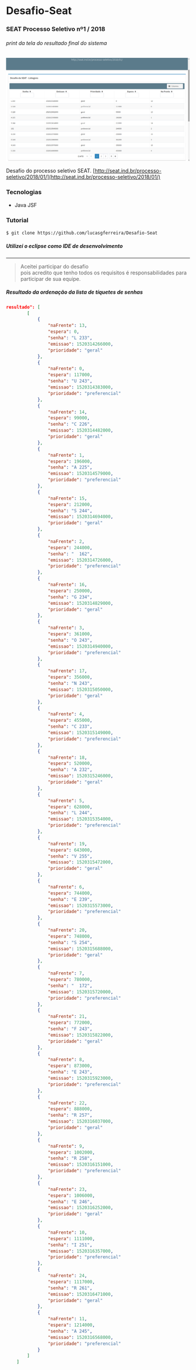 

# Desafio-Seat
### SEAT Processo Seletivo nº1 / 2018
###### print da tela do resultado final do sistema
![print da tela do sistema](https://raw.githubusercontent.com/lucasgferreira/Desafio-Seat/master/screenshot/screen.png)

Desafio do processo seletivo SEAT. [http://seat.ind.br/processo-seletivo/2018/01/](http://seat.ind.br/processo-seletivo/2018/01/)

### Tecnologias
  - Java JSF
### Tutorial
```sh
$ git clone https://github.com/lucasgferreira/Desafio-Seat
```

##### Utilizei o eclipse como IDE de desenvolvimento


----------

> Aceitei participar do desafio  
> pois acredito que tenho todos os requisitos
> é responsabilidades para participar de sua equipe.

##### Resultado da ordenação da lista de tíquetes de senhas

```json
resultado": [
		[
			{
				"naFrente": 13,
				"espera": 0,
				"senha": "L 233",
				"emissao": 1520314266000,
				"prioridade": "geral"
			},
			{
				"naFrente": 0,
				"espera": 117000,
				"senha": "U 243",
				"emissao": 1520314383000,
				"prioridade": "preferencial"
			},
			{
				"naFrente": 14,
				"espera": 99000,
				"senha": "C 226",
				"emissao": 1520314482000,
				"prioridade": "geral"
			},
			{
				"naFrente": 1,
				"espera": 196000,
				"senha": "A 225",
				"emissao": 1520314579000,
				"prioridade": "preferencial"
			},
			{
				"naFrente": 15,
				"espera": 212000,
				"senha": "S 244",
				"emissao": 1520314694000,
				"prioridade": "geral"
			},
			{
				"naFrente": 2,
				"espera": 244000,
				"senha": "  162",
				"emissao": 1520314726000,
				"prioridade": "preferencial"
			},
			{
				"naFrente": 16,
				"espera": 250000,
				"senha": "G 234",
				"emissao": 1520314829000,
				"prioridade": "geral"
			},
			{
				"naFrente": 3,
				"espera": 361000,
				"senha": "O 243",
				"emissao": 1520314940000,
				"prioridade": "preferencial"
			},
			{
				"naFrente": 17,
				"espera": 356000,
				"senha": "N 243",
				"emissao": 1520315050000,
				"prioridade": "geral"
			},
			{
				"naFrente": 4,
				"espera": 455000,
				"senha": "C 233",
				"emissao": 1520315149000,
				"prioridade": "preferencial"
			},
			{
				"naFrente": 18,
				"espera": 520000,
				"senha": "A 232",
				"emissao": 1520315246000,
				"prioridade": "geral"
			},
			{
				"naFrente": 5,
				"espera": 628000,
				"senha": "L 244",
				"emissao": 1520315354000,
				"prioridade": "preferencial"
			},
			{
				"naFrente": 19,
				"espera": 643000,
				"senha": "V 255",
				"emissao": 1520315472000,
				"prioridade": "geral"
			},
			{
				"naFrente": 6,
				"espera": 744000,
				"senha": "E 239",
				"emissao": 1520315573000,
				"prioridade": "preferencial"
			},
			{
				"naFrente": 20,
				"espera": 748000,
				"senha": "S 254",
				"emissao": 1520315688000,
				"prioridade": "geral"
			},
			{
				"naFrente": 7,
				"espera": 780000,
				"senha": "  172",
				"emissao": 1520315720000,
				"prioridade": "preferencial"
			},
			{
				"naFrente": 21,
				"espera": 772000,
				"senha": "F 243",
				"emissao": 1520315822000,
				"prioridade": "geral"
			},
			{
				"naFrente": 8,
				"espera": 873000,
				"senha": "E 243",
				"emissao": 1520315923000,
				"prioridade": "preferencial"
			},
			{
				"naFrente": 22,
				"espera": 888000,
				"senha": "R 257",
				"emissao": 1520316037000,
				"prioridade": "geral"
			},
			{
				"naFrente": 9,
				"espera": 1002000,
				"senha": "R 258",
				"emissao": 1520316151000,
				"prioridade": "preferencial"
			},
			{
				"naFrente": 23,
				"espera": 1006000,
				"senha": "E 246",
				"emissao": 1520316252000,
				"prioridade": "geral"
			},
			{
				"naFrente": 10,
				"espera": 1111000,
				"senha": "I 251",
				"emissao": 1520316357000,
				"prioridade": "preferencial"
			},
			{
				"naFrente": 24,
				"espera": 1117000,
				"senha": "R 261",
				"emissao": 1520316471000,
				"prioridade": "geral"
			},
			{
				"naFrente": 11,
				"espera": 1214000,
				"senha": "A 245",
				"emissao": 1520316568000,
				"prioridade": "preferencial"
			}
		]
	]
```